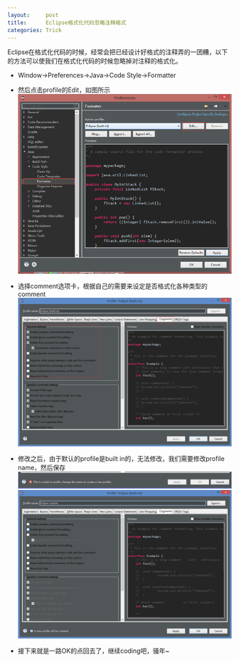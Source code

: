 ```yaml
---
layout:     post
title:      Eclipse格式化代码忽略注释格式
categories: Trick
---
```


Eclipse在格式化代码的时候，经常会把已经设计好格式的注释弄的一团糟，以下的方法可以使我们在格式化代码的时候忽略掉对注释的格式化。  
* Window->Preferences->Java->Code Style->Formatter  
* 然后点击profile的Edit，如图所示  
![0](/resource/2017-04-07-Eclipse-Trick-format/0.png)  
* 选择comment选项卡，根据自己的需要来设定是否格式化各种类型的comment  
![1](/resource/2017-04-07-Eclipse-Trick-format/1.png)  
* 修改之后，由于默认的profile是built in的，无法修改，我们需要修改profile name，然后保存  
![2](/resource/2017-04-07-Eclipse-Trick-format/2.png)
![3](/resource/2017-04-07-Eclipse-Trick-format/3.png)


* 接下来就是一路OK的点回去了，继续coding吧，骚年~